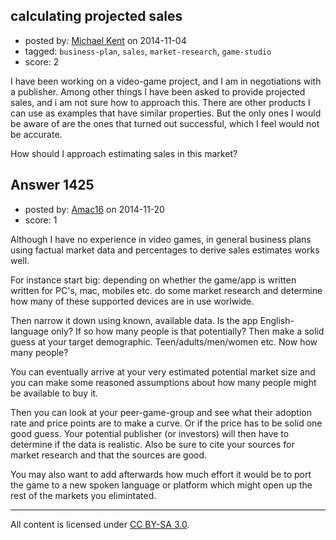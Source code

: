 ## calculating projected sales

- posted by: [Michael Kent](https://stackexchange.com/users/1388642/michael-kent) on 2014-11-04
- tagged: `business-plan`, `sales`, `market-research`, `game-studio`
- score: 2

I have been working on a video-game project, and I am in negotiations with a publisher. Among other things I have been asked to provide projected sales, and i am not sure how to approach this. 
There are other products I can use as examples that have similar properties. But the only ones I would be aware of are the ones that turned out successful, which I feel would not be accurate.

How should I approach estimating sales in this market?


## Answer 1425

- posted by: [Amac16](https://stackexchange.com/users/4951349/amac16) on 2014-11-20
- score: 1

Although I have no experience in video games, in general business plans using factual market data and percentages to derive sales estimates works well.

For instance start big: depending on whether the game/app is written written for PC's, mac, mobiles etc. do some market research and determine how many of these supported devices are in use worlwide.

Then narrow it down using known, available data. Is the app English-language only? If so how many people is that potentially?  Then make a solid guess at your target demographic. Teen/adults/men/women etc. Now how many people?

You can eventually arrive at your very estimated potential market size and you can make some reasoned assumptions about how many people might be available to buy it.

Then you can look at your peer-game-group and see what their adoption rate and price points are to make a curve. Or if the price has to be solid one good guess. Your potential publisher (or investors) will then have to determine if the data is realistic. Also be sure to cite your sources for market research and that the sources are good.

You may also want to add afterwards how much effort it would be to port the game to a new spoken language or platform which might open up the rest of the markets you elimintated.




---

All content is licensed under [CC BY-SA 3.0](https://creativecommons.org/licenses/by-sa/3.0/).
